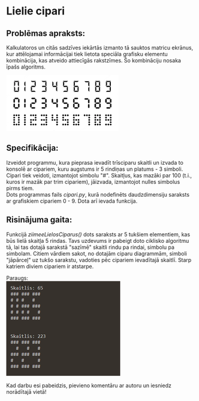 # Lielie cipari

## Problēmas apraksts:
Kalkulatoros un citās sadzīves iekārtās izmanto tā sauktos matricu ekrānus, kur attēlojamai informācijai tiek lietota speciāla grafisku elementu kombinācija, kas atveido attiecīgās rakstzīmes. Šo kombināciju nosaka īpašs algoritms.

![Digits](/digits.png)

## Specifikācija:
Izveidot programmu, kura pieprasa ievadīt trīsciparu skaitli un izvada to konsolē ar
cipariem, kuru augstums ir 5 rindiņas un platums - 3 simboli. Cipari tiek veidoti,
izmantojot simbolu "#". Skaitļus, kas mazāki par 100 (t.i., kuros ir mazāk par trim
cipariem), jāizvada, izmantojot nulles simbolus pirms tiem.<br>
Dots programmas fails *cipari.py*, kurā nodefinēts daudzdimensiju saraksts ar grafiskiem cipariem 0 - 9. Dota arī ievada funkcija.

## Risinājuma gaita:
Funkcijā *ziimeeLielosCiparus()* dots saraksts ar 5 tukšiem elementiem, kas būs lielā skaitļa 5 rindas. Tavs uzdevums ir pabeigt doto ciklisko algoritmu tā, lai tas dotajā sarakstā "sazīmē" skaitli rindu pa rindai, simbolu pa simbolam. Citiem vārdiem sakot, no dotajām ciparu diagrammām, simboli "jāpārceļ" uz tukšo sarakstu, vadoties pēc cipariem ievadītajā skaitlī. Starp katriem diviem cipariem ir atstarpe.

Paraugs:<br>
![Paraugs](/paraugs.png)

Kad darbu esi pabeidzis, pievieno komentāru ar autoru un iesniedz norādītajā vietā!
